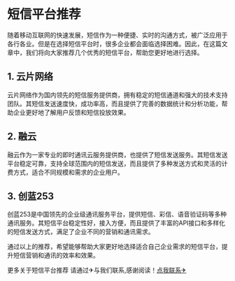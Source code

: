 # 短信平台推荐

随着移动互联网的快速发展，短信作为一种便捷、实时的沟通方式，被广泛应用于各行各业。但是在选择短信平台时，很多企业都会面临选择困难。因此，在这篇文章中，我们将向大家推荐几个优秀的短信平台，帮助您更好地进行选择。

## 1. 云片网络

云片网络作为国内领先的短信服务提供商，拥有稳定的短信通道和强大的技术支持团队。其短信发送速度快，成功率高，而且提供了完善的数据统计和分析功能，帮助企业更好地了解用户反馈和短信投放效果。

## 2. 融云

融云作为一家专业的即时通讯云服务提供商，也提供了短信发送服务。其短信发送平台稳定可靠，支持全球范围内的短信发送，而且提供了多种发送方式和灵活的计费方式，适合不同规模和需求的企业用户。

## 3. 创蓝253

创蓝253是中国领先的企业级通讯服务平台，提供短信、彩信、语音验证码等多种通讯服务。其短信平台稳定性好，接入方便，而且提供了丰富的API接口和多样化的短信发送方式，满足了企业不同的营销和通讯需求。

通过以上的推荐，希望能够帮助大家更好地选择适合自己企业需求的短信平台，提升短信营销和通讯的效率和效果。

更多关于短信平台推荐 请通过✈与我们联系,感谢阅读！[点我联系✈](https://u.k02.cc)